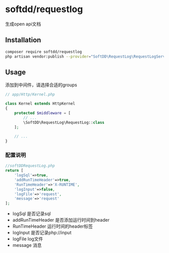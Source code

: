 # softdd/requestlog
生成open api文档
## Installation
```bash
composer require softdd/requestlog
php artisan vendor:publish --provider="SoftDD\RequestLog\RequestLogServiceProvider
```
## Usage
添加到中间件，请选择合适的groups
```php
// app/Http/Kernel.php

class Kernel extends HttpKernel
{
    protected $middleware = [
        // ...
        \SoftDD\RequestLog\RequestLog::class
    ];
    
    // ...
}
```
### 配置说明
```php
//softDDRequestLog.php
return [
    'logSql'=>true,
    'addRunTimeHeader'=>true,
    'RunTimeHeader'=>'X-RUNTIME',
    'logInput'=>false,
    'logFile'=>'request',
    'message'=>'request'
];
```
- logSql 是否记录sql
- addRunTimeHeader  是否添加运行时间到header
- RunTimeHeader  运行时间的header标签
- logInput 是否记录php://input
- logFile log文件
- message  消息
